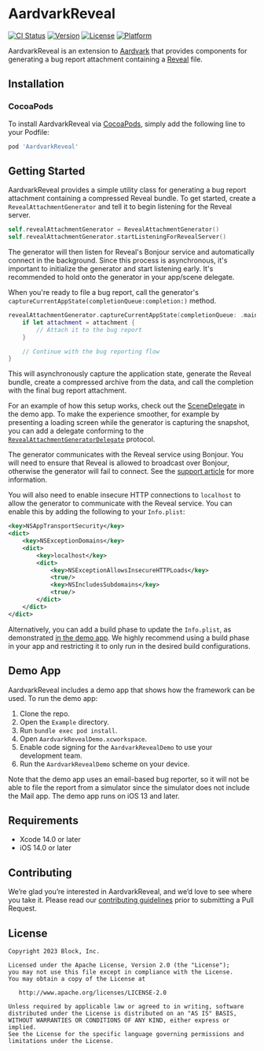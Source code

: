 # AardvarkReveal


[![CI Status](https://img.shields.io/github/actions/workflow/status/cashapp/AardvarkReveal/ci.yml?branch=main)](https://github.com/cashapp/AardvarkReveal/actions?query=workflow%3ACI+branch%3Amain)
[![Version](https://img.shields.io/cocoapods/v/AardvarkReveal.svg)](https://cocoapods.org/pods/AardvarkReveal)
[![License](https://img.shields.io/cocoapods/l/AardvarkReveal.svg)](https://cocoapods.org/pods/AardvarkReveal)
[![Platform](https://img.shields.io/cocoapods/p/AardvarkReveal.svg)](https://cocoapods.org/pods/AardvarkReveal)

AardvarkReveal is an extension to [Aardvark](https://github.com/square/Aardvark) that provides components for generating a bug report attachment containing a [Reveal](https://revealapp.com/) file.

## Installation

### CocoaPods

To install AardvarkReveal via [CocoaPods](https://cocoapods.org/), simply add the following line to your Podfile:

```ruby
pod 'AardvarkReveal'
```

## Getting Started

AardvarkReveal provides a simple utility class for generating a bug report attachment containing a compressed Reveal bundle. To get started, create a `RevealAttachmentGenerator` and tell it to begin listening for the Reveal server.

```swift
self.revealAttachmentGenerator = RevealAttachmentGenerator()
self.revealAttachmentGenerator.startListeningForRevealServer()
```

The generator will then listen for Reveal's Bonjour service and automatically connect in the background. Since this process is asynchronous, it's important to initialize the generator and start listening early. It's recommended to hold onto the generator in your app/scene delegate.

When you're ready to file a bug report, call the generator's `captureCurrentAppState(completionQueue:completion:)` method.

```swift
revealAttachmentGenerator.captureCurrentAppState(completionQueue: .main) { attachment in
    if let attachment = attachment {
        // Attach it to the bug report
    }

    // Continue with the bug reporting flow
}
```

This will asynchronously capture the application state, generate the Reveal bundle, create a compressed archive from the data, and call the completion with the final bug report attachment.

For an example of how this setup works, check out the [SceneDelegate](https://github.com/square/AardvarkReveal/blob/main/Example/AardvarkRevealDemo/SceneDelegate.swift) in the demo app. To make the experience smoother, for example by presenting a loading screen while the generator is capturing the snapshot, you can add a delegate conforming to the [`RevealAttachmentGeneratorDelegate`](https://github.com/square/AardvarkReveal/blob/main/Sources/AardvarkReveal/RevealAttachmentGenerator.swift) protocol.

The generator communicates with the Reveal service using Bonjour. You will need to ensure that Reveal is allowed to broadcast over Bonjour, otherwise the generator will fail to connect. See the [support article](https://support.revealapp.com/hc/en-us/articles/900002728683-Supporting-iOS-14-Permission-Changes-) for more information.

You will also need to enable insecure HTTP connections to `localhost` to allow the generator to communicate with the Reveal service. You can enable this by adding the following to your `Info.plist`:

```xml
<key>NSAppTransportSecurity</key>
<dict>
    <key>NSExceptionDomains</key>
    <dict>
        <key>localhost</key>
        <dict>
            <key>NSExceptionAllowsInsecureHTTPLoads</key>
            <true/>
            <key>NSIncludesSubdomains</key>
            <true/>
        </dict>
    </dict>
</dict>
```

Alternatively, you can add a build phase to update the `Info.plist`, as demonstrated [in the demo app](https://github.com/square/AardvarkReveal/commit/b492ea785d45d015b4e89e57421ac5b545d128f4). We highly recommend using a build phase in your app and restricting it to only run in the desired build configurations.

## Demo App

AardvarkReveal includes a demo app that shows how the framework can be used. To run the demo app:

1. Clone the repo.
2. Open the `Example` directory.
3. Run `bundle exec pod install`.
4. Open `AardvarkRevealDemo.xcworkspace`.
5. Enable code signing for the `AardvarkRevealDemo` to use your development team.
6. Run the `AardvarkRevealDemo` scheme on your device.

Note that the demo app uses an email-based bug reporter, so it will not be able to file the report from a simulator since the simulator does not include the Mail app. The demo app runs on iOS 13 and later.

## Requirements

* Xcode 14.0 or later
* iOS 14.0 or later

## Contributing

We’re glad you’re interested in AardvarkReveal, and we’d love to see where you take it. Please read our [contributing guidelines](CONTRIBUTING.md) prior to submitting a Pull Request.

## License

```
Copyright 2023 Block, Inc.

Licensed under the Apache License, Version 2.0 (the "License");
you may not use this file except in compliance with the License.
You may obtain a copy of the License at

   http://www.apache.org/licenses/LICENSE-2.0

Unless required by applicable law or agreed to in writing, software
distributed under the License is distributed on an "AS IS" BASIS,
WITHOUT WARRANTIES OR CONDITIONS OF ANY KIND, either express or implied.
See the License for the specific language governing permissions and
limitations under the License.
```
